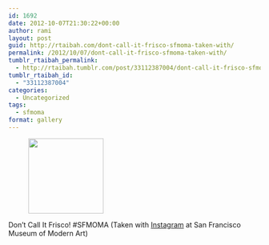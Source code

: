 ```yaml
---
id: 1692
date: 2012-10-07T21:30:22+00:00
author: rami
layout: post
guid: http://rtaibah.com/dont-call-it-frisco-sfmoma-taken-with/
permalink: /2012/10/07/dont-call-it-frisco-sfmoma-taken-with/
tumblr_rtaibah_permalink:
  - http://rtaibah.tumblr.com/post/33112387004/dont-call-it-frisco-sfmoma-taken-with
tumblr_rtaibah_id:
  - "33112387004"
categories:
  - Uncategorized
tags:
  - sfmoma
format: gallery
---
```

<div id='gallery-114' class='gallery galleryid-1692 gallery-columns-3 gallery-size-thumbnail'>
  <figure class='gallery-item'> 
  
  <div class='gallery-icon landscape'>
    <a href='http://139.59.20.41/2012/10/07/dont-call-it-frisco-sfmoma-taken-with/attachment/1693/'><img width="150" height="150" src="http://139.59.20.41/wp-content/uploads/2012/10/tumblr_mbjl2mbP3u1qb4qlko1_1280-150x150.jpg" class="attachment-thumbnail size-thumbnail" alt="" srcset="http://139.59.20.41/wp-content/uploads/2012/10/tumblr_mbjl2mbP3u1qb4qlko1_1280-150x150.jpg 150w, http://139.59.20.41/wp-content/uploads/2012/10/tumblr_mbjl2mbP3u1qb4qlko1_1280-300x300.jpg 300w, http://139.59.20.41/wp-content/uploads/2012/10/tumblr_mbjl2mbP3u1qb4qlko1_1280-100x100.jpg 100w, http://139.59.20.41/wp-content/uploads/2012/10/tumblr_mbjl2mbP3u1qb4qlko1_1280.jpg 612w" sizes="100vw" /></a>
  </div></figure>
</div>

Don&#8217;t Call It Frisco! #SFMOMA (Taken with [Instagram](http://instagram.com) at San Francisco Museum of Modern Art)